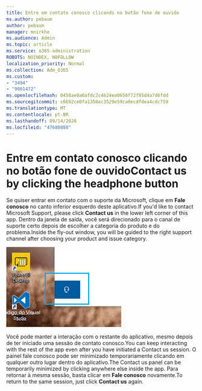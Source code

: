 ```yaml
---
title: Entre em contato conosco clicando no botão fone de ouvido
ms.author: pebaum
author: pebaum
manager: mnirkhe
ms.audience: Admin
ms.topic: article
ms.service: o365-administration
ROBOTS: NOINDEX, NOFOLLOW
localization_priority: Normal
ms.collection: Adm_O365
ms.custom:
- "3494"
- "9001472"
ms.openlocfilehash: 0458ae0a6afdc2c4624ea0658f72f85d4a7d6fdd
ms.sourcegitcommit: c6692ce0fa1358ec3529e59ca0ecdfdea4cdc759
ms.translationtype: MT
ms.contentlocale: pt-BR
ms.lasthandoff: 09/14/2020
ms.locfileid: "47680888"
---
```

# <a name="contact-us-by-clicking-the-headphone-button"></a><span data-ttu-id="48aa4-102">Entre em contato conosco clicando no botão fone de ouvido</span><span class="sxs-lookup"><span data-stu-id="48aa4-102">Contact us by clicking the headphone button</span></span>

<span data-ttu-id="48aa4-103">Se quiser entrar em contato com o suporte da Microsoft, clique em **Fale conosco** no canto inferior esquerdo deste aplicativo.</span><span class="sxs-lookup"><span data-stu-id="48aa4-103">If you'd like to contact Microsoft Support, please click **Contact us** in the lower left corner of this app.</span></span> <span data-ttu-id="48aa4-104">Dentro da janela de saída, você será direcionado para o canal de suporte certo depois de escolher a categoria do produto e do problema.</span><span class="sxs-lookup"><span data-stu-id="48aa4-104">Inside the fly-out window, you will be guided to the right support channel after choosing your product and issue category.</span></span>

![Entre em contato conosco clicando no ícone de fone de ouvido.](media/contact-us-headphone-icon.png)

<span data-ttu-id="48aa4-106">Você pode manter a interação com o restante do aplicativo, mesmo depois de ter iniciado uma sessão de contato conosco.</span><span class="sxs-lookup"><span data-stu-id="48aa4-106">You can keep interacting with the rest of the app even after you have initiated a Contact us session.</span></span> <span data-ttu-id="48aa4-107">O painel fale conosco pode ser minimizado temporariamente clicando em qualquer outro lugar dentro do aplicativo.</span><span class="sxs-lookup"><span data-stu-id="48aa4-107">The Contact us panel can be temporarily minimized by clicking anywhere else inside the app.</span></span> <span data-ttu-id="48aa4-108">Para retornar à mesma sessão, basta clicar em **Fale conosco** novamente.</span><span class="sxs-lookup"><span data-stu-id="48aa4-108">To return to the same session, just click **Contact us** again.</span></span>

